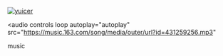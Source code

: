 [![yuicer](https://github-readme-stats.vercel.app/api?username=yuicer&show_icons=true&hide_title=true&hide_border=true)](https://github.com/yuicer)



<audio
  controls
  loop
  autoplay="autoplay"
  src="https://music.163.com/song/media/outer/url?id=431259256.mp3"
>
music
</audio>